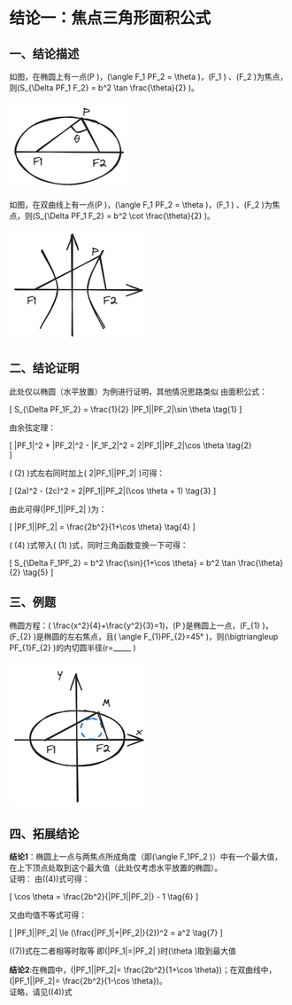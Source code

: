 # 结论一：焦点三角形面积公式

## 一、结论描述

如图，在椭圆上有一点\(P \)，\(\angle F_1 PF_2 = \theta \)，\(F_1 \) 、\(F_2 \)为焦点，则\(S_{\Delta PF_1 F_2} = b^2 \tan \frac{\theta}{2} \)。

![1_1](img/1_1.png)

如图，在双曲线上有一点\(P \)，\(\angle F_1 PF_2 = \theta \)，\(F_1 \) 、\(F_2 \)为焦点，则\(S_{\Delta PF_1 F_2} = b^2 \cot \frac{\theta}{2} \)。

![1_3](img/1_3.png)

## 二、结论证明

此处仅以椭圆（水平放置）为例进行证明，其他情况思路类似
由面积公式：

\[
S_{\Delta PF_1F_2} = \frac{1}{2} |PF_1||PF_2|\sin \theta  \tag{1}
\]

由余弦定理：

\[
|PF_1|^2 + |PF_2|^2 - |F_1F_2|^2 = 2|PF_1||PF_2|\cos \theta \tag{2}  
\]

\( (2) \)式左右同时加上\( 2|PF_1||PF_2| \)可得：

\[
(2a)^2 - (2c)^2 = 2|PF_1||PF_2|(\cos \theta + 1) \tag{3}
\]

由此可得\(|PF_1||PF_2| \)为：

\[
|PF_1||PF_2| = \frac{2b^2}{1+\cos \theta} \tag{4}
\]

\( (4) \)式带入\( (1) \)式，同时三角函数变换一下可得：

\[
S_{\Delta F_1PF_2} = b^2 \frac{\sin}{1+\cos \theta} = b^2 \tan \frac{\theta}{2} \tag{5}
\]

## 三、例题

椭圆方程：\( \frac{x^2}{4}+\frac{y^2}{3}=1\)，\(P \)是椭圆上一点，\(F_{1} \)，\(F_{2} \)是椭圆的左右焦点，且\( \angle F_{1}PF_{2}=45° \)，则\(\bigtriangleup PF_{1}F_{2} \)的内切圆半径\(r=\_\_\_\_\_ \)

![1_2](img/1_2.png)

## 四、拓展结论

**结论1**：椭圆上一点与两焦点所成角度（即\(\angle F_1PF_2 \)）中有一个最大值，在上下顶点处取到这个最大值（此处仅考虑水平放置的椭圆）。<br>
证明：
由\((4)\)式可得：

\[
\cos \theta = \frac{2b^2}{|PF_1||PF_2|} - 1 \tag{6}
\]

又由均值不等式可得：

\[
|PF_1||PF_2| \le (\frac{|PF_1|+|PF_2|}{2})^2 = a^2 \tag{7}
\]

\((7)\)式在二者相等时取等
即\(|PF_1|=|PF_2| \)时\(\theta \)取到最大值

**结论2**:在椭圆中，\(|PF_1||PF_2|= \frac{2b^2}{1+\cos \theta}\)；在双曲线中，\(|PF_1||PF_2|= \frac{2b^2}{1-\cos \theta}\)。<br>
证略，请见\((4)\)式